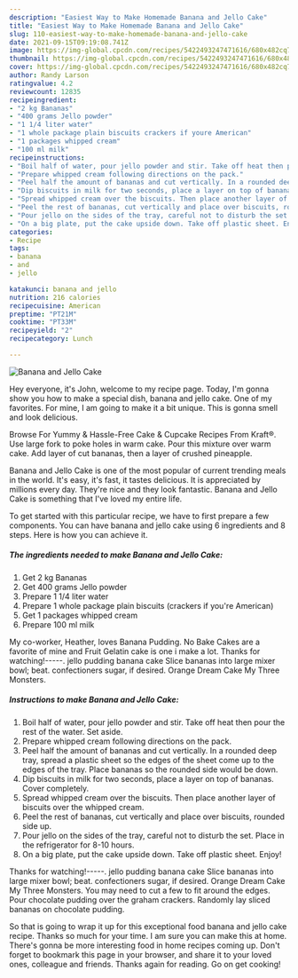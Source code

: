 ```yaml
---
description: "Easiest Way to Make Homemade Banana and Jello Cake"
title: "Easiest Way to Make Homemade Banana and Jello Cake"
slug: 110-easiest-way-to-make-homemade-banana-and-jello-cake
date: 2021-09-15T09:19:08.741Z
image: https://img-global.cpcdn.com/recipes/5422493247471616/680x482cq70/banana-and-jello-cake-recipe-main-photo.jpg
thumbnail: https://img-global.cpcdn.com/recipes/5422493247471616/680x482cq70/banana-and-jello-cake-recipe-main-photo.jpg
cover: https://img-global.cpcdn.com/recipes/5422493247471616/680x482cq70/banana-and-jello-cake-recipe-main-photo.jpg
author: Randy Larson
ratingvalue: 4.2
reviewcount: 12835
recipeingredient:
- "2 kg Bananas"
- "400 grams Jello powder"
- "1 1/4 liter water"
- "1 whole package plain biscuits crackers if youre American"
- "1 packages whipped cream"
- "100 ml milk"
recipeinstructions:
- "Boil half of water, pour jello powder and stir. Take off heat then pour the rest of the water. Set aside."
- "Prepare whipped cream following directions on the pack."
- "Peel half the amount of bananas and cut vertically. In a rounded deep tray, spread a plastic sheet so the edges of the sheet come up to the edges of the tray. Place bananas so the rounded side would be down."
- "Dip biscuits in milk for two seconds, place a layer on top of bananas. Cover completely."
- "Spread whipped cream over the biscuits. Then place another layer of biscuits over the whipped cream."
- "Peel the rest of bananas, cut vertically and place over biscuits, rounded side up."
- "Pour jello on the sides of the tray, careful not to disturb the set. Place in the refrigerator for 8-10 hours."
- "On a big plate, put the cake upside down. Take off plastic sheet. Enjoy!"
categories:
- Recipe
tags:
- banana
- and
- jello

katakunci: banana and jello 
nutrition: 216 calories
recipecuisine: American
preptime: "PT21M"
cooktime: "PT33M"
recipeyield: "2"
recipecategory: Lunch

---
```



![Banana and Jello Cake](https://img-global.cpcdn.com/recipes/5422493247471616/680x482cq70/banana-and-jello-cake-recipe-main-photo.jpg)

Hey everyone, it's John, welcome to my recipe page. Today, I'm gonna show you how to make a special dish, banana and jello cake. One of my favorites. For mine, I am going to make it a bit unique. This is gonna smell and look delicious.

Browse For Yummy &amp; Hassle-Free Cake &amp; Cupcake Recipes From Kraft®. Use large fork to poke holes in warm cake. Pour this mixture over warm cake. Add layer of cut bananas, then a layer of crushed pineapple.

Banana and Jello Cake is one of the most popular of current trending meals in the world. It's easy, it's fast, it tastes delicious. It is appreciated by millions every day. They're nice and they look fantastic. Banana and Jello Cake is something that I've loved my entire life.


To get started with this particular recipe, we have to first prepare a few components. You can have banana and jello cake using 6 ingredients and 8 steps. Here is how you can achieve it.

<!--inarticleads1-->

##### The ingredients needed to make Banana and Jello Cake:

1. Get 2 kg Bananas
1. Get 400 grams Jello powder
1. Prepare 1 1/4 liter water
1. Prepare 1 whole package plain biscuits (crackers if you&#39;re American)
1. Get 1 packages whipped cream
1. Prepare 100 ml milk


My co-worker, Heather, loves Banana Pudding. No Bake Cakes are a favorite of mine and Fruit Gelatin cake is one i make a lot. Thanks for watching!-----. jello pudding banana cake Slice bananas into large mixer bowl; beat. confectioners sugar, if desired. Orange Dream Cake My Three Monsters. 

<!--inarticleads2-->

##### Instructions to make Banana and Jello Cake:

1. Boil half of water, pour jello powder and stir. Take off heat then pour the rest of the water. Set aside.
1. Prepare whipped cream following directions on the pack.
1. Peel half the amount of bananas and cut vertically. In a rounded deep tray, spread a plastic sheet so the edges of the sheet come up to the edges of the tray. Place bananas so the rounded side would be down.
1. Dip biscuits in milk for two seconds, place a layer on top of bananas. Cover completely.
1. Spread whipped cream over the biscuits. Then place another layer of biscuits over the whipped cream.
1. Peel the rest of bananas, cut vertically and place over biscuits, rounded side up.
1. Pour jello on the sides of the tray, careful not to disturb the set. Place in the refrigerator for 8-10 hours.
1. On a big plate, put the cake upside down. Take off plastic sheet. Enjoy!


Thanks for watching!-----. jello pudding banana cake Slice bananas into large mixer bowl; beat. confectioners sugar, if desired. Orange Dream Cake My Three Monsters. You may need to cut a few to fit around the edges. Pour chocolate pudding over the graham crackers. Randomly lay sliced bananas on chocolate pudding. 

So that is going to wrap it up for this exceptional food banana and jello cake recipe. Thanks so much for your time. I am sure you can make this at home. There's gonna be more interesting food in home recipes coming up. Don't forget to bookmark this page in your browser, and share it to your loved ones, colleague and friends. Thanks again for reading. Go on get cooking!
